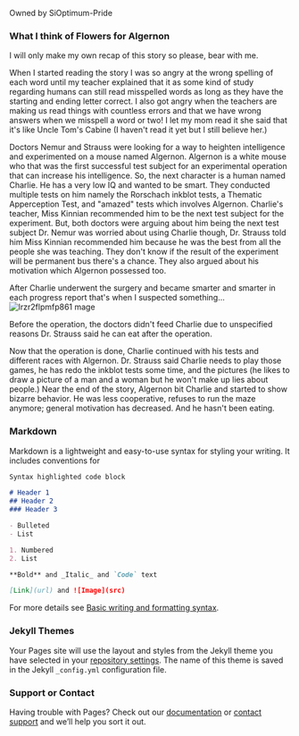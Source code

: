 Owned by SiOptimum-Pride
### What I think of Flowers for Algernon

I will only make my own recap of this story so please, bear with me.

When I started reading the story I was so angry at the wrong spelling of each word until my teacher explained that it as some kind of study regarding humans can still read misspelled words as long as they have the starting and ending letter correct.
I also got angry when the teachers are making us read things with countless errors and that we have wrong answers when we misspell a word or two!
I let my mom read it she said that it's like Uncle Tom's Cabine (I haven't read it yet but I still believe her.)

Doctors Nemur and Strauss were looking for a way to heighten intelligence and experimented on a mouse named Algernon.
Algernon is a white mouse who that was the first successful test subject for an experimental operation that can increase his intelligence.
So, the next character is a human named Charlie. He has a very low IQ and wanted to be smart. They conducted multiple tests on him namely the Rorschach inkblot tests, a Thematic Apperception Test, and "amazed" tests which involves Algernon.
Charlie's teacher, Miss Kinnian recommended him to be the next test subject for the experiment. But, both doctors were arguing about him being the next test subject Dr. Nemur was worried about using Charlie though, Dr. Strauss told him Miss Kinnian recommended him because he was the best from all the people she was teaching. They don't know if the result of the experiment will be permanent bus there's a chance. They also argued about his motivation which Algernon possessed too. 

After Charlie underwent the surgery and became smarter and smarter in each progress report that's when I suspected something... ![I![rzr2flpmfp861](https://user-images.githubusercontent.com/99947343/156520065-4c1ee3c1-eb75-4e29-96a3-52c0bce46c36.jpg)
mage](src) 

Before the operation, the doctors didn't feed Charlie due to unspecified reasons Dr. Strauss said he can eat after the operation.

Now that the operation is done, Charlie continued with his tests and different races with Algernon. Dr. Strauss said Charlie needs to play those games, he has redo the inkblot tests some time, and the pictures (he likes to draw a picture of a man and a woman but he won't make up lies about people.)
Near the end of the story, Algernon bit Charlie and started to show bizarre behavior. He was less cooperative, refuses to run the maze anymore; general motivation has decreased. And he hasn't been eating. 
### Markdown

Markdown is a lightweight and easy-to-use syntax for styling your writing. It includes conventions for

```markdown
Syntax highlighted code block

# Header 1
## Header 2
### Header 3

- Bulleted
- List

1. Numbered
2. List

**Bold** and _Italic_ and `Code` text

[Link](url) and ![Image](src)
```

For more details see [Basic writing and formatting syntax](https://docs.github.com/en/github/writing-on-github/getting-started-with-writing-and-formatting-on-github/basic-writing-and-formatting-syntax).

### Jekyll Themes

Your Pages site will use the layout and styles from the Jekyll theme you have selected in your [repository settings](https://github.com/SiOptimum-Pride/Classified-Docs/settings/pages). The name of this theme is saved in the Jekyll `_config.yml` configuration file.

### Support or Contact

Having trouble with Pages? Check out our [documentation](https://docs.github.com/categories/github-pages-basics/) or [contact support](https://support.github.com/contact) and we’ll help you sort it out.

